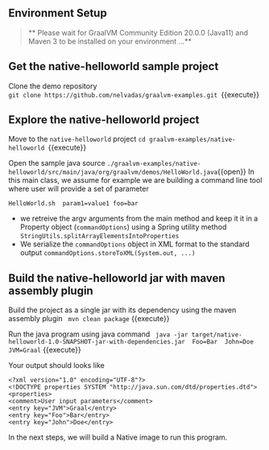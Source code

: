 



## Environment Setup

>  ** Please wait for GraalVM Community Edition 20.0.0 (Java11) and Maven 3 to be installed on your environment ...**


## Get the native-helloworld sample project

Clone the demo repository <br>
`git clone https://github.com/nelvadas/graalvm-examples.git `{{execute}}

## Explore the native-helloworld project

Move to the `native-helloworld` project
`cd graalvm-examples/native-helloworld `{{execute}}

Open the sample java source `./graalvm-examples/native-helloworld/src/main/java/org/graalvm/demos/HelloWorld.java`{{open}}
In this main class, we assume for example we are building a command line tool where user will provide a set of parameter

`HelloWorld.sh  param1=value1 foo=bar`

* we retreive the argv arguments from the main method and keep it it in a Property object (`commandOptions`) using a Spring utility method `StringUtils.splitArrayElementsIntoProperties`
* We serialize the `commandOptions` object in XML format to the standard output
  `commandOptions.storeToXML(System.out, ...)`

## Build the native-helloworld jar with maven assembly plugin
Build the project as a single jar with its dependency using the maven assembly plugin 
` mvn clean package` {{execute}}

Run the java program using java command 
` java -jar target/native-helloworld-1.0-SNAPSHOT-jar-with-dependencies.jar  Foo=Bar  John=Doe  JVM=Graal` {{execute}}

Your output should looks like 
```
<?xml version="1.0" encoding="UTF-8"?>
<!DOCTYPE properties SYSTEM "http://java.sun.com/dtd/properties.dtd">
<properties>
<comment>User input parameters</comment>
<entry key="JVM">Graal</entry>
<entry key="Foo">Bar</entry>
<entry key="John">Doe</entry>
```

In the next steps, we will build a Native image  to run this program.

